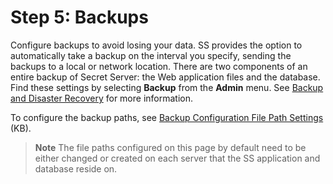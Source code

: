 [title]: # (5. Backups)
[tags]: # (Backup)
[priority]: # (1000)

# Step 5: Backups

Configure backups to avoid losing your data. SS provides the option to automatically take a backup on the interval you specify, sending the backups to a local or network location. There are two components of an entire backup of Secret Server: the Web application files and the database. Find these settings by selecting **Backup** from the **Admin** menu. See [Backup and Disaster Recovery](../..//backup-and-disaster-recovery/index.md) for more information.

To configure the backup paths, see [Backup Configuration File Path Settings](https://updates.thycotic.net/links.ashx?BackupDatabaseFilePath) (KB).

> **Note**   The file paths configured on this page by default need to be either changed or created on each server that the SS application and database reside on.
